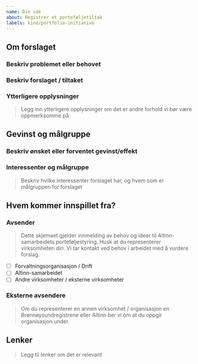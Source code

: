 ```yaml
---
name: Din idé
about: Registrer et porteføljetiltak
labels: kind/portfolio-initiative
---
```


## Om forslaget

### Beskriv problemet eller behovet 

### Beskriv forslaget / tiltaket  

### Ytterligere opplysninger
> Legg inn ytterligere opplysninger om det er andre forhold vi bør være oppmerksomme på


## Gevinst og målgruppe

### Beskriv ønsket eller forventet gevinst/effekt 

### Interessenter og målgruppe 
> Beskriv hvilke interessenter forslaget har, og hvem som er målgruppen for forslaget


## Hvem kommer innspillet fra?

### Avsender 
> Dette skjemaet gjelder innmelding av behov og ideer til Altinn-samarbeidets porteføljestyring.
> Husk at du representerer virksomheten din. Vi tar kontakt ved behov i arbeidet med å vurdere forslag.

- [ ] Forvaltningsorganisasjon / Drift
- [ ] Altinn-samarbeidet
- [ ] Andre virksomheter / eksterne virksomheter

### Eksterne avsendere
> Om du representerer en annen virksomhet / organisasjon en Brønnøysundregistrene eller Altinn ber vi om at du oppgir organisasjon under.

## Lenker
> Legg til lenker om det er relevant
